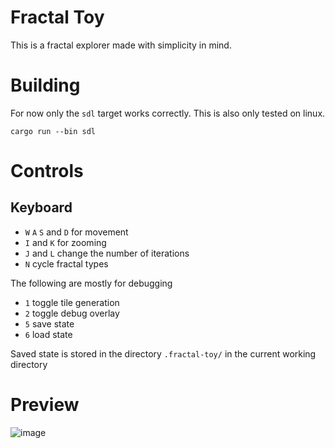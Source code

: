 Fractal Toy
===========

This is a fractal explorer made with simplicity in mind.


# Building

For now only the `sdl` target works correctly.
This is also only tested on linux.

```
cargo run --bin sdl
```

# Controls

## Keyboard

* `W` `A` `S` and `D` for movement
* `I` and `K` for zooming
* `J` and `L` change the number of iterations
* `N` cycle fractal types 

The following are mostly for debugging

* `1` toggle tile generation
* `2` toggle debug overlay
* `5` save state 
* `6` load state

Saved state is stored in the directory `.fractal-toy/` in the current working directory

# Preview
![image](https://i.imgur.com/CbszaIQ.png)
